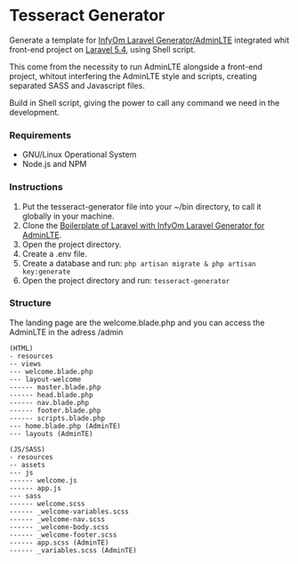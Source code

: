 # Tesseract Generator
Generate a template for [InfyOm Laravel Generator/AdminLTE](http://labs.infyom.com/laravelgenerator/) integrated whit front-end project on [Laravel 5.4](https://laravel.com/), using Shell script.

This come from the necessity to run AdminLTE alongside a front-end project, whitout interfering the AdminLTE style and scripts, creating separated SASS and Javascript files.

Build in Shell script, giving the power to call any command we need in the development.

### Requirements
- GNU/Linux Operational System
- Node.js and NPM

### Instructions
1. Put the tesseract-generator file into your ~/bin directory, to call it globally in your machine.
2. Clone the [Boilerplate of Laravel with InfyOm Laravel Generator for AdminLTE](https://github.com/InfyOmLabs/adminlte-generator/tree/5.4).
3. Open the project directory.
4. Create a .env file.
5. Create a database and run: `php artisan migrate & php artisan key:generate`
6. Open the project directory and run: `tesseract-generator` 

### Structure
The landing page are the welcome.blade.php and you can access the AdminLTE in the adress /admin

```
(HTML)
- resources
-- views
--- welcome.blade.php
--- layout-welcome
------ master.blade.php
------ head.blade.php
------ nav.blade.php
------ footer.blade.php
------ scripts.blade.php
--- home.blade.php (AdminTE)
--- layouts (AdminTE)
```
```
(JS/SASS)
- resources
-- assets
--- js
------ welcome.js
------ app.js
--- sass
------ welcome.scss
------ _welcome-variables.scss
------ _welcome-nav.scss
------ _welcome-body.scss
------ _welcome-footer.scss
------ app.scss (AdminTE)
------ _variables.scss (AdminTE)
```

